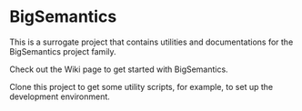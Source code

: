 BigSemantics
============

This is a surrogate project that contains utilities and documentations for the
BigSemantics project family.

Check out the Wiki page to get started with BigSemantics.

Clone this project to get some utility scripts, for example, to set up the
development environment.

